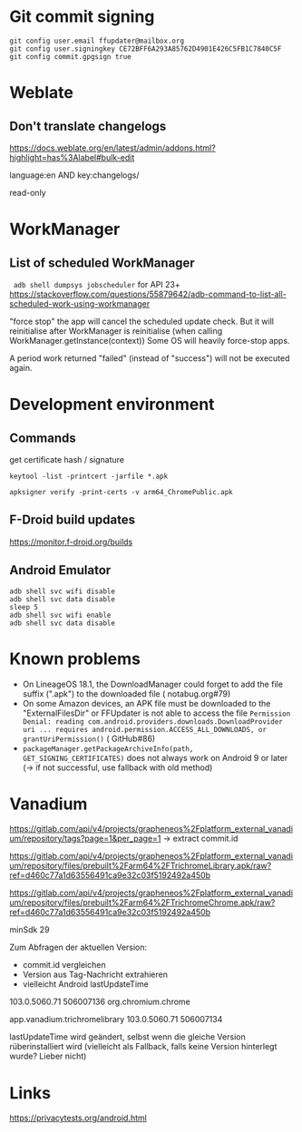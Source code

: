 # Git commit signing

```
git config user.email ffupdater@mailbox.org
git config user.signingkey CE72BFF6A293A85762D4901E426C5FB1C7840C5F
git config commit.gpgsign true
```

# Weblate

## Don't translate changelogs

https://docs.weblate.org/en/latest/admin/addons.html?highlight=has%3Alabel#bulk-edit

language:en AND key:changelogs/

read-only

# WorkManager

## List of scheduled WorkManager

`` adb shell dumpsys jobscheduler`` for API 23+
https://stackoverflow.com/questions/55879642/adb-command-to-list-all-scheduled-work-using-workmanager

"force stop" the app will cancel the scheduled update check. But it will reinitialise after WorkManager is
reinitialise (when calling WorkManager.getInstance(context))
Some OS will heavily force-stop apps.

A period work returned "failed" (instead of "success") will not be executed again.

# Development environment

## Commands

get certificate hash / signature

`keytool -list -printcert -jarfile *.apk`

`apksigner verify -print-certs -v arm64_ChromePublic.apk`

## F-Droid build updates

https://monitor.f-droid.org/builds

## Android Emulator

```
adb shell svc wifi disable
adb shell svc data disable
sleep 5
adb shell svc wifi enable
adb shell svc data disable
```

# Known problems

- On LineageOS 18.1, the DownloadManager could forget to add the file suffix (".apk") to the downloaded file (
  notabug.org#79)
- On some Amazon devices, an APK file must be downloaded to the "ExternalFilesDir" or FFUpdater is not able to
  access the
  file `Permission Denial: reading com.android.providers.downloads.DownloadProvider uri ... requires android.permission.ACCESS_ALL_DOWNLOADS, or grantUriPermission()` (
  GitHub#86)
- `packageManager.getPackageArchiveInfo(path, GET_SIGNING_CERTIFICATES)` does not always work on Android 9 or
  later (-> if not successful, use fallback with old method)

# Vanadium

https://gitlab.com/api/v4/projects/grapheneos%2Fplatform_external_vanadium/repository/tags?page=1&per_page=1
-> extract commit.id

https://gitlab.com/api/v4/projects/grapheneos%2Fplatform_external_vanadium/repository/files/prebuilt%2Farm64%2FTrichromeLibrary.apk/raw?ref=d460c77a1d63556491ca9e32c03f5192492a450b

https://gitlab.com/api/v4/projects/grapheneos%2Fplatform_external_vanadium/repository/files/prebuilt%2Farm64%2FTrichromeChrome.apk/raw?ref=d460c77a1d63556491ca9e32c03f5192492a450b

minSdk 29

Zum Abfragen der aktuellen Version:

- commit.id vergleichen
- Version aus Tag-Nachricht extrahieren
- vielleicht Android lastUpdateTime

103.0.5060.71 506007136 org.chromium.chrome

app.vanadium.trichromelibrary 103.0.5060.71 506007134

lastUpdateTime wird geändert, selbst wenn die gleiche Version rüberinstalliert wird
(vielleicht als Fallback, falls keine Version hinterlegt wurde? Lieber nicht)

# Links

https://privacytests.org/android.html

